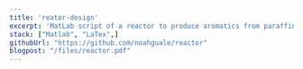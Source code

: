```yaml
---
title: 'reator-design'
excerpt: 'MatLab script of a reactor to produce aromatics from paraffins via catalytic reforming'
stack: ["Matlab", "LaTex",]
githubUrl: "https://github.com/noahguale/reactor"
blogpost: "/files/reactor.pdf"
---
```

